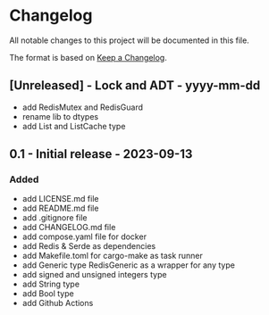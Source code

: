# Changelog

All notable changes to this project will be documented in this file.

The format is based on [Keep a Changelog](https://keepachangelog.com/en/1.1.0/).

## [Unreleased] - Lock and ADT - yyyy-mm-dd

- add RedisMutex and RedisGuard
- rename lib to dtypes
- add List and ListCache type

## 0.1 - Initial release - 2023-09-13

### Added

- add LICENSE.md file
- add README.md file
- add .gitignore file
- add CHANGELOG.md file
- add compose.yaml file for docker
- add Redis & Serde as dependencies
- add Makefile.toml for cargo-make as task runner
- add Generic type RedisGeneric as a wrapper for any type
- add signed and unsigned integers type
- add String type
- add Bool type
- add Github Actions
